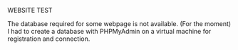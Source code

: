 WEBSITE TEST 

The database required for some webpage is not available. (For the moment)
I had to create a database with PHPMyAdmin on a virtual machine for registration and connection.
